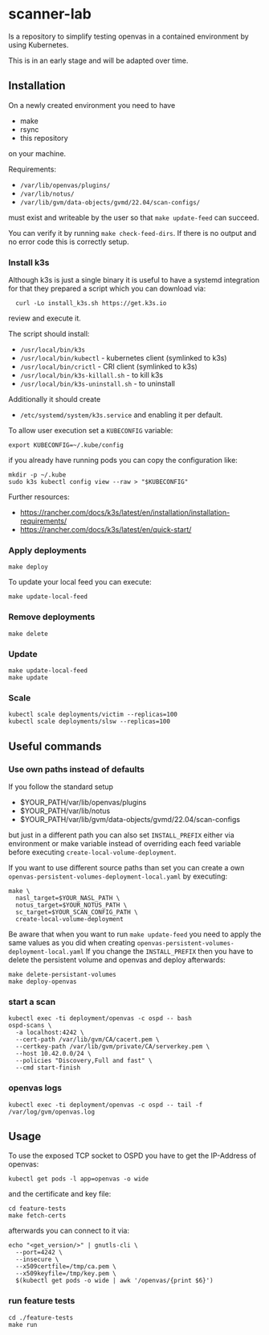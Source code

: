 # scanner-lab

Is a repository to simplify testing openvas in a contained environment by using Kubernetes.

This is in an early stage and will be adapted over time.

## Installation

On a newly created environment you need to have

- make
- rsync
- this repository

on your machine.

Requirements:

- `/var/lib/openvas/plugins/`
- `/var/lib/notus/`
- `/var/lib/gvm/data-objects/gvmd/22.04/scan-configs/`

must exist and writeable by the user so that `make update-feed` can succeed.

You can verify it by running `make check-feed-dirs`. If there is no output and no error code this is correctly setup.

### Install k3s

Although k3s is just a single binary it is useful to have a systemd integration for that they prepared a script which you can download via:

```
  curl -Lo install_k3s.sh https://get.k3s.io
```

review and execute it.

The script should install:
- `/usr/local/bin/k3s`
- `/usr/local/bin/kubectl` - kubernetes client (symlinked to k3s)
- `/usr/local/bin/crictl` - CRI client (symlinked to k3s)
- `/usr/local/bin/k3s-killall.sh` - to kill k3s
- `/usr/local/bin/k3s-uninstall.sh` - to uninstall

Additionally it should create
- `/etc/systemd/system/k3s.service`
and enabling it per default.

To allow user execution set a `KUBECONFIG` variable:


```
export KUBECONFIG=~/.kube/config
```

if you already have running pods you can copy the configuration like:

```
mkdir -p ~/.kube
sudo k3s kubectl config view --raw > "$KUBECONFIG"
```

Further resources:
- https://rancher.com/docs/k3s/latest/en/installation/installation-requirements/
- https://rancher.com/docs/k3s/latest/en/quick-start/


### Apply deployments

```
make deploy
```

To update your local feed you can execute:

```
make update-local-feed
```


### Remove deployments

```
make delete
```

### Update

```
make update-local-feed
make update
```

### Scale
```
kubectl scale deployments/victim --replicas=100
kubectl scale deployments/slsw --replicas=100
```

## Useful commands


### Use own paths instead of defaults

If you follow the standard setup

- $YOUR_PATH/var/lib/openvas/plugins
- $YOUR_PATH/var/lib/notus
- $YOUR_PATH/var/lib/gvm/data-objects/gvmd/22.04/scan-configs

but just in a different path you can also set `INSTALL_PREFIX` either via environment or make variable instead of overriding each feed variable before executing `create-local-volume-deployment`.

If you want to use different source paths than set you can create a own `openvas-persistent-volumes-deployment-local.yaml` by executing:

```
make \
  nasl_target=$YOUR_NASL_PATH \
  notus_target=$YOUR_NOTUS_PATH \
  sc_target=$YOUR_SCAN_CONFIG_PATH \
  create-local-volume-deployment
```

Be aware that when you want to run `make update-feed` you need to apply the same values as you did when creating `openvas-persistent-volumes-deployment-local.yaml`
If you change the `INSTALL_PREFIX` then you have to delete the persistent volume and openvas and deploy afterwards:

```
make delete-persistant-volumes
make deploy-openvas
```

### start a scan

```
kubectl exec -ti deployment/openvas -c ospd -- bash
ospd-scans \
  -a localhost:4242 \
  --cert-path /var/lib/gvm/CA/cacert.pem \
  --certkey-path /var/lib/gvm/private/CA/serverkey.pem \
  --host 10.42.0.0/24 \
  --policies "Discovery,Full and fast" \
  --cmd start-finish
```

### openvas logs
```
kubectl exec -ti deployment/openvas -c ospd -- tail -f /var/log/gvm/openvas.log 
```

## Usage

To use the exposed TCP socket to OSPD you have to get the IP-Address of openvas:

```
kubectl get pods -l app=openvas -o wide
```

and the certificate and key file:
```
cd feature-tests
make fetch-certs
```

afterwards you can connect to it via:

```
echo "<get_version/>" | gnutls-cli \
  --port=4242 \
  --insecure \
  --x509certfile=/tmp/ca.pem \
  --x509keyfile=/tmp/key.pem \
  $(kubectl get pods -o wide | awk '/openvas/{print $6}')
```

### run feature tests

```
cd ./feature-tests
make run
```


